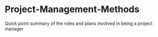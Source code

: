 Project-Management-Methods
==========================

Quick point summary of the roles and plans involved in being a project manager
